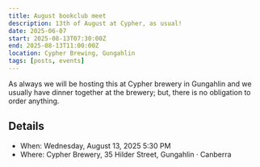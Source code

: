 ```yaml
---
title: August bookclub meet 
description: 13th of August at Cypher, as usual!
date: 2025-06-07
start: 2025-08-13T07:30:00Z
end: 2025-08-13T11:00:00Z
location: Cypher Brewing, Gungahlin
tags: [posts, events]
---
```



As always we will be hosting this at Cypher brewery in Gungahlin and we usually have dinner together at the brewery; but, there is no obligation to order anything.


## Details

- When: Wednesday, August 13, 2025 5:30 PM 
- Where: Cypher Brewery, 35 Hilder Street, Gungahlin · Canberra
